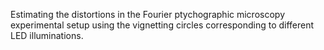Estimating the distortions in the Fourier ptychographic microscopy experimental setup using the vignetting circles corresponding to different LED illuminations.
